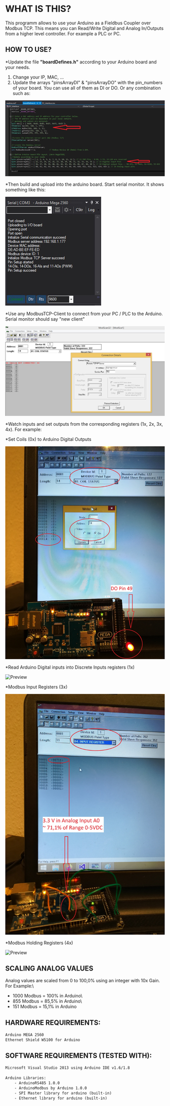 # WHAT IS THIS?

This programm allows to use your Arduino as a 
Fieldbus Coupler over Modbus TCP. This means you can 
Read/Write Digital and Analog In/Outputs from a
higher level controller. For example a PLC or PC.

## HOW TO USE?

*Update the file **"boardDefines.h"** according to your Arduino board and your needs.
1. Change your IP, MAC, ... 
2. Update the arrays "pinsArrayDI" & "pinsArrayDO" with the pin_numbers of your board.
You can use all of them as DI or DO. Or any combination such as:

![Preview](https://github.com/rocadura/Arduino-ModbusIP_Server/blob/master/pics/boardDefines.jpg?raw=true)


*Then build and upload into the arduino board. Start serial monitor. It shows something like this:

![Preview](https://github.com/rocadura/Arduino-ModbusIP_Server/blob/master/pics/Initialize_Serial.jpg?raw=true)

*Use any ModbusTCP-Client to connect from your PC / PLC to the Arduino. Serial monitor should say "new client"

![Preview](https://github.com/rocadura/Arduino-ModbusIP_Server/blob/master/pics/Modscan_Connect.jpg?raw=true)

*Watch inputs and set outputs from the corresponding registers (1x, 2x, 3x, 4x). For example:

*Set Coils  (0x) to Arduino Digital Outputs

![Preview](https://github.com/rocadura/Arduino-ModbusIP_Server/blob/master/pics/DO.jpg?raw=true)

*Read Arduino Digital inputs into Discrete Inputs registers (1x)

![Preview](https://github.com/rocadura/Arduino-ModbusIP_Server/blob/master/pics/DI.jpg?raw=true)

*Modbus Input Registers (3x)

![Preview](https://github.com/rocadura/Arduino-ModbusIP_Server/blob/master/pics/AI.jpg?raw=true)

*Modbus Holding Registers (4x)

![Preview](https://github.com/rocadura/Arduino-ModbusIP_Server/blob/master/pics/AO.jpg?raw=true)


## SCALING ANALOG VALUES

Analog values are scaled from 0 to 100,0% using an integer with 10x Gain. For Example:\
- 1000 Modbus = 100% in Arduino\
- 855 Modbus = 85,5% in Arduino\
- 151 Modbus = 15,1% in Arduino

## HARDWARE REQUIREMENTS:
	Arduino MEGA 2560
	Ethernet Shield W5100 for Arduino

## SOFTWARE REQUIREMENTS (TESTED WITH):
	Microsoft Visual Studio 2013 using Arduino IDE v1.6/1.8

	Arduino Libraries:
		- ArduinoRS485 1.0.0
		- ArduinoModbus by Arduino 1.0.0
		- SPI Master library for arduino (built-in)
		- Ethernet library for arduino (built-in)
